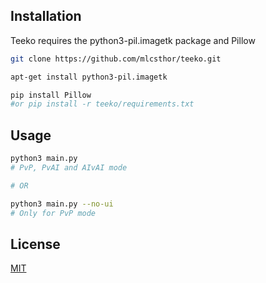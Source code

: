 ## Installation
Teeko requires the python3-pil.imagetk package and Pillow

```bash
git clone https://github.com/mlcsthor/teeko.git

apt-get install python3-pil.imagetk

pip install Pillow
#or pip install -r teeko/requirements.txt
```

## Usage

```bash
python3 main.py
# PvP, PvAI and AIvAI mode

# OR

python3 main.py --no-ui
# Only for PvP mode
```

## License
[MIT](https://choosealicense.com/licenses/mit/)
